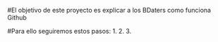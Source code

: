 #El objetivo de este proyecto es explicar a los BDaters como funciona Github

#Para ello seguiremos estos pasos:
1.
2.
3.